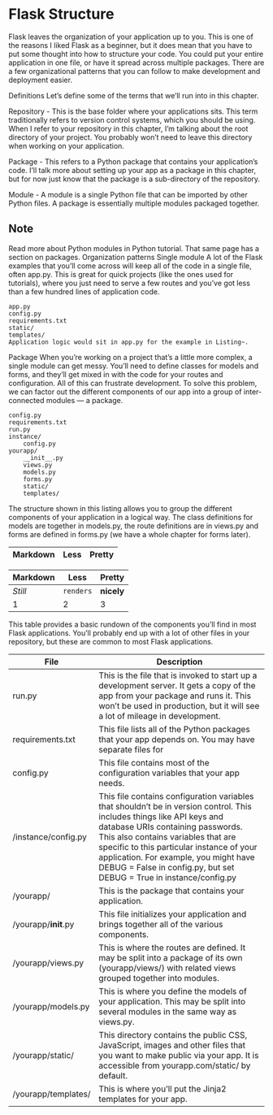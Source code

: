 # Flask Structure
Flask leaves the organization of your application up to you. This is one of the reasons I liked Flask as a beginner, but it does mean that you have to put some thought into how to structure your code. You could put your entire application in one file, or have it spread across multiple packages. There are a few organizational patterns that you can follow to make development and deployment easier.

Definitions
Let’s define some of the terms that we’ll run into in this chapter.

Repository - This is the base folder where your applications sits. This term traditionally refers to version control systems, which you should be using. When I refer to your repository in this chapter, I’m talking about the root directory of your project. You probably won’t need to leave this directory when working on your application.

Package - This refers to a Python package that contains your application’s code. I’ll talk more about setting up your app as a package in this chapter, but for now just know that the package is a sub-directory of the repository.

Module - A module is a single Python file that can be imported by other Python files. A package is essentially multiple modules packaged together.

## Note

Read more about Python modules in Python tutorial.
That same page has a section on packages.
Organization patterns
Single module
A lot of the Flask examples that you’ll come across will keep all of the code in a single file, often app.py. This is great for quick projects (like the ones used for tutorials), where you just need to serve a few routes and you’ve got less than a few hundred lines of application code.
```
app.py
config.py
requirements.txt
static/
templates/
Application logic would sit in app.py for the example in Listing~.
```
Package
When you’re working on a project that’s a little more complex, a single module can get messy. You’ll need to define classes for models and forms, and they’ll get mixed in with the code for your routes and configuration. All of this can frustrate development. To solve this problem, we can factor out the different components of our app into a group of inter-connected modules — a package.
```
config.py
requirements.txt
run.py
instance/
    config.py
yourapp/
    __init__.py
    views.py
    models.py
    forms.py
    static/
    templates/
```
The structure shown in this listing allows you to group the different components of your application in a logical way. The class definitions for models are together in models.py, the route definitions are in views.py and forms are defined in forms.py (we have a whole chapter for forms later).


Markdown | Less | Pretty
--- | --- | ---

Markdown | Less | Pretty
--- | --- | ---
*Still* | `renders` | **nicely**
1 | 2 | 3


This table provides a basic rundown of the components you’ll find in most Flask applications. You’ll probably end up with a lot of other files in your repository, but these are common to most Flask applications. 

File| Description
 ---|---
run.py | This is the file that is invoked to start up a development server. It gets a copy of the app from your package and runs it. This won’t be used in production, but it will see a lot of mileage in development. 
requirements.txt | This file lists all of the Python packages that your app depends on. You may have separate files for |production and development dependencies.
config.py | This file contains most of the configuration variables that your app needs.
/instance/config.py | This file contains configuration variables that shouldn’t be in version control. This includes things like API keys and database URIs containing passwords. This also contains variables that are specific to this particular instance of your application. For example, you might have DEBUG = False in config.py, but set DEBUG = True in instance/config.py |on your local machine for development. Since this file will be read in after config.py, it will override it and set DEBUG = True.
/yourapp/ |	This is the package that contains your application.
/yourapp/__init__.py | This file initializes your application and brings together all of the various components. 
/yourapp/views.py |	This is where the routes are defined. It may be split into a package of its own (yourapp/views/) with related views grouped together into modules.
/yourapp/models.py | This is where you define the models of your application. This may be split into several modules in the same way as views.py.
/yourapp/static/ |	This directory contains the public CSS, JavaScript, images and other files that you want to make public via your app. It is accessible from yourapp.com/static/ by default.
/yourapp/templates/ |	This is where you’ll put the Jinja2 templates for your app.

